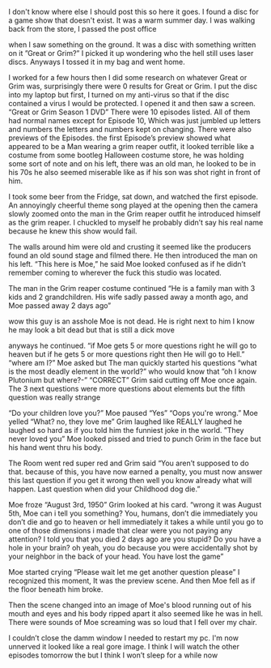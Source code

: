 I don't know where else I should post this so here it goes. I found a disc for a game show that doesn't exist.
It was a warm summer day. I was walking back from the store, I passed the post office

 when I saw something on the ground. It was a disc with something written on it ”Great or Grim?” I picked it up wondering who the hell still uses laser discs. Anyways I tossed it in my bag and went home.

I worked for a few hours then I did some research on whatever Great or Grim was, surprisingly there were 0 results for Great or Grim. I put the disc into my laptop but first, I turned on my anti-virus so that if the disc contained a virus I would be protected. I opened it and then saw a screen.
“Great or Grim Season 1 DVD” There were 10 episodes listed. All of them had normal names except for Episode 10, Which was just jumbled up letters and numbers
the letters and numbers kept on changing. There were also previews of the Episodes. the first Episode’s preview showed what appeared to be a Man wearing a grim reaper outfit, it looked terrible like a costume from some bootleg Halloween costume store, he was holding some sort of note and on his left, there was an old 
man, he looked to be in his 70s he also seemed miserable like as if his son was shot right in front of him.

 I took some beer from the Fridge, sat down, and watched the first episode. An annoyingly cheerful theme song played at the opening then the camera slowly zoomed onto the man in the Grim reaper outfit he introduced himself as the grim reaper. I chuckled to myself he probably didn’t say his real name because he knew this show would fail.

 The walls around him were old and crusting it seemed like the producers found an old sound stage and filmed there. He then introduced the man on his left. “This here is Moe,” he said Moe looked confused as if he didn’t remember coming to wherever the fuck this studio was located. 

The man in the Grim reaper costume continued “He is a family man with 3 kids and 2 grandchildren. His wife sadly passed away a month ago, and Moe passed away 2 days ago”

wow this guy is an asshole Moe is not dead. He is right next to him I know he may look a bit dead but that is still a dick move

anyways he continued. “if Moe gets 5 or more questions right he will go to heaven but if he gets 5 or more questions right then He will go to Hell.” “where am I?” Moe asked but The man quickly started his questions “what is the most deadly element in the world?” who would know that ”oh I know Plutonium but where?-” “CORRECT” Grim said cutting off Moe once again. The 3 next questions were more questions
about elements but the fifth question was really strange

 “Do your children love you?” Moe paused “Yes” “Oops you're wrong.” Moe yelled “What? no, they love me” Grim laughed like REALLY laughed he laughed so hard as if you told him the funniest joke in the world. ”They never loved you” Moe looked pissed and tried to punch Grim in the face but his hand went thru his body.

The Room went red super red and Grim said “You aren’t supposed to do that. because of this, you have now earned a penalty, you must now answer this last question if you get it wrong then well you know already what will happen. Last question when did your Childhood dog die.” 

Moe froze “August 3rd, 1950” Grim looked at his card. “wrong it was August 5th, Moe can i tell you something? You, humans, don’t die immediately you don’t die and go to 
heaven or hell immediately it takes a while until you go to one of those dimensions i made that clear were you not paying any attention? I told you that you died 2 days ago are you stupid? Do you have a hole in your brain? oh yeah, you do because you 
were accidentally shot by your neighbor in the back of your head. You have lost the game” 

Moe started crying “Please wait let me get another question please” I recognized this moment, It was the preview scene. And then Moe fell as if the floor beneath him broke.

Then the scene changed into an image of Moe's blood running out of his mouth and eyes and his body ripped apart it also seemed like he was in hell. There were sounds of Moe screaming was so loud that I fell over my chair. 

I couldn’t close the damm window I needed to restart my pc. I'm now unnerved it looked like a real gore image. I think I will watch the other episodes tomorrow the but I think I won’t sleep for a while now